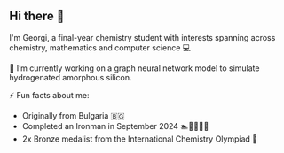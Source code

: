 ## Hi there 👋
I'm Georgi, a final-year chemistry student with interests spanning across chemistry, mathematics and computer science 💻  
  
🔭 I’m currently working on a graph neural network model to simulate hydrogenated amorphous silicon.  
  
⚡ Fun facts about me:
  * Originally from Bulgaria 🇧🇬
  * Completed an Ironman in September 2024 🏊🚴‍♂️🏃‍♂️
  * 2x Bronze medalist from the International Chemistry Olympiad 🥉

  

<!--
**gn-nedyalkov/gn-nedyalkov** is a ✨ _special_ ✨ repository because its `README.md` (this file) appears on your GitHub profile.

Here are some ideas to get you started:

- 🔭 I’m currently working on ...
- 🌱 I’m currently learning ...
- 👯 I’m looking to collaborate on ...
- 🤔 I’m looking for help with ...
- 💬 Ask me about ...
- 📫 How to reach me: ...
- 😄 Pronouns: ...
- ⚡ Fun fact: ...
-->
